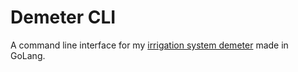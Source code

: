 # Demeter CLI

A command line interface for my [irrigation system demeter](https://github.com/szaffarano/demeter) made in
GoLang.
